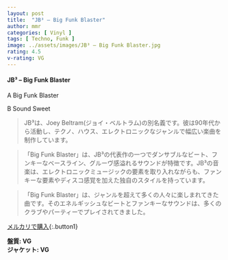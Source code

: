 ```yaml
---
layout: post
title:  "JB³ – Big Funk Blaster"
author: mmr
categories: [ Vinyl ]
tags: [ Techno, Funk ]
image: ../assets/images/JB³ – Big Funk Blaster.jpg
rating: 4.5
v-rating: VG
---
```


#### JB³ – Big Funk Blaster

A  Big Funk Blaster

B  Sound Sweet

> JB³は、Joey Beltram(ジョイ・ベルトラム)の別名義です。彼は90年代から活動し、テクノ、ハウス、エレクトロニックなジャンルで幅広い楽曲を制作しています。

> 「Big Funk Blaster」は、JB³の代表作の一つでダンサブルなビート、フンキーなベースライン、グルーヴ感溢れるサウンドが特徴です。JB³の音楽は、エレクトロニックミュージックの要素を取り入れながらも、ファンキーな要素やディスコ感覚を加えた独自のスタイルを持っています。

> 「Big Funk Blaster」は、ジャンルを超えて多くの人々に楽しまれてきた曲です。そのエネルギッシュなビートとファンキーなサウンドは、多くのクラブやパーティーでプレイされてきました。



[メルカリで購入](https://jp.mercari.com/item/m25112445531){:.button1}


<div class="mt-4 mb-4 d-flex align-items-center">
<strong class="mr-1">盤質: VG</strong>
</div>
<div class="mt-4 mb-4 d-flex align-items-center">
<strong class="mr-1">ジャケット: VG</strong>
</div>